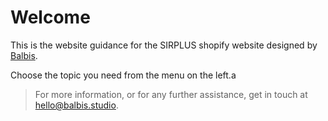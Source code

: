# Welcome

This is the website guidance for the SIRPLUS shopify website designed by [Balbis](https://balbis.studio).

Choose the topic you need from the menu on the left.a

> For more information, or for any further assistance, get in touch at [hello@balbis.studio](mailto:hello@balbis.studio).